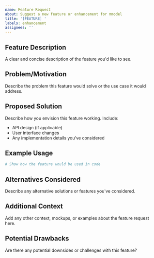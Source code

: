 ```yaml
---
name: Feature Request
about: Suggest a new feature or enhancement for mmodel
title: '[FEATURE] '
labels: enhancement
assignees: ''
---
```


## Feature Description
A clear and concise description of the feature you'd like to see.

## Problem/Motivation
Describe the problem this feature would solve or the use case it would address.

## Proposed Solution
Describe how you envision this feature working. Include:
- API design (if applicable)
- User interface changes
- Any implementation details you've considered

## Example Usage
```python
# Show how the feature would be used in code
```

## Alternatives Considered
Describe any alternative solutions or features you've considered.

## Additional Context
Add any other context, mockups, or examples about the feature request here.

## Potential Drawbacks
Are there any potential downsides or challenges with this feature?

